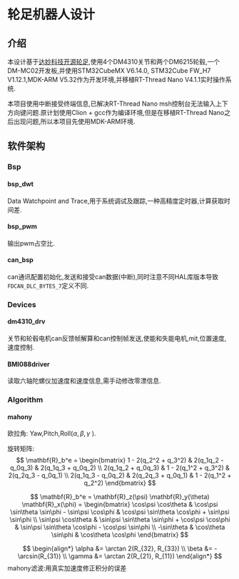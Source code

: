 # 轮足机器人设计

## 介绍

本设计基于[达妙科技开源轮足](https://gitee.com/kit-miao/wheel-legged),使用4个DM4310关节和两个DM6215轮毂,一个DM-MC02开发板,并使用STM32CubeMX V6.14.0, STM32Cube FW_H7 V1.12.1,MDK-ARM V5.32作为开发环境,并移植RT-Thread Nano V4.1.1实时操作系统.

本项目使用中断接受终端信息,已解决RT-Thread Nano msh控制台无法输入上下方向键问题.原计划使用Clion + gcc作为编译环境,但是在移植RT-Thread Nano之后出现问题,所以本项目先使用MDK-ARM环境.

## 软件架构

### Bsp

#### bsp_dwt

Data Watchpoint and Trace,用于系统调试及跟踪,一种高精度定时器,计算获取时间差.

#### bsp_pwm

输出pwm占空比.

#### can_bsp

can通讯配置初始化,发送和接受can数据(中断),同时注意不同HAL库版本导致`FDCAN_DLC_BYTES_7`定义不同.

### Devices

#### dm4310_drv

关节和轮毂电机can反馈帧解算和can控制帧发送,使能和失能电机,mit,位置速度,速度控制.

#### BMI088driver

读取六轴陀螺仪加速度和速度信息,需手动修改零漂信息.

### Algorithm

#### mahony

欧拉角: Yaw,Pitch,Roll($\alpha, \beta, \gamma$ ).

旋转矩阵:
$$
\mathbf{R}_b^e = 
\begin{bmatrix}
1 - 2(q_2^2 + q_3^2) & 2(q_1q_2 - q_0q_3)     & 2(q_1q_3 + q_0q_2) \\
2(q_1q_2 + q_0q_3)   & 1 - 2(q_1^2 + q_3^2)   & 2(q_2q_3 - q_0q_1) \\
2(q_1q_3 - q_0q_2)   & 2(q_2q_3 + q_0q_1)     & 1 - 2(q_1^2 + q_2^2)
\end{bmatrix}
$$

$$
\mathbf{R}_b^e = \mathbf{R}_z(\psi) \mathbf{R}_y(\theta) \mathbf{R}_x(\phi) =
\begin{bmatrix}
\cos\psi \cos\theta & \cos\psi \sin\theta \sin\phi - \sin\psi \cos\phi & \cos\psi \sin\theta \cos\phi + \sin\psi \sin\phi \\
\sin\psi \cos\theta & \sin\psi \sin\theta \sin\phi + \cos\psi \cos\phi & \sin\psi \sin\theta \cos\phi - \cos\psi \sin\phi \\
-\sin\theta         & \cos\theta \sin\phi                              & \cos\theta \cos\phi
\end{bmatrix}
$$

$$
\begin{align*}
\alpha &= \arctan 2(R_{32}, R_{33}) \\
\beta &= -\arcsin(R_{31}) \\
\gamma &= \arctan 2(R_{21}, R_{11})
\end{align*}
$$
mahony滤波:用真实加速度修正积分的误差
